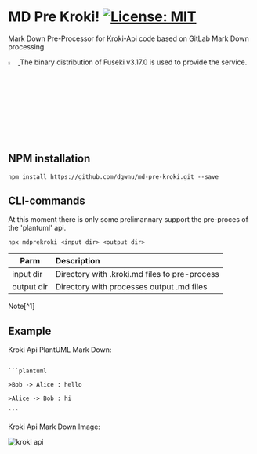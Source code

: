 # MD Pre Kroki! [![License: MIT](https://img.shields.io/badge/License-MIT-yellow.svg)](LICENSE)

Mark Down Pre-Processor for Kroki-Api code based on GitLab Mark Down processing

<p>
<a href="https://jena.apache.org/download/index.cgi">
    <img 
        src="https://kroki.io/assets/logo.svg" 
        width="4%"
    />
</a>
The binary distribution of Fuseki v3.17.0 is used to provide the service.  
</p>

## NPM installation

````
npm install https://github.com/dgwnu/md-pre-kroki.git --save
````

## CLI-commands

At this moment there is only some prelimannary support the pre-proces of the 'plantuml' api.



````
npx mdprekroki <input dir> <output dir>
````

| Parm | Description |
|---------|:------------|
| input dir | Directory with .kroki.md files to pre-process |
| output dir | Directory with processes output .md files |
Note[^1]  

## Example

Kroki Api PlantUML Mark Down:

<code>
```plantuml</br>
>Bob -> Alice : hello</br>
>Alice -> Bob : hi</br>
```</br>
</code>
Kroki Api Mark Down Image:

![kroki api](https://kroki.io/plantuml/svg/eNpzyk9S0LVTcMzJTE5VsFLISM3JyeeC8IDCTkBZoGAmANl1Cxw= "kroki.io")
